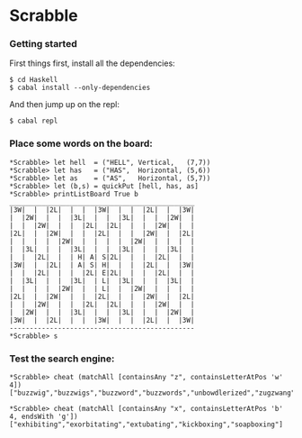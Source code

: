# Scrabble

### Getting started

First things first, install all the dependencies:

    $ cd Haskell
    $ cabal install --only-dependencies

And then jump up on the repl:

    $ cabal repl

### Place some words on the board:

    *Scrabble> let hell  = ("HELL", Vertical,   (7,7))
    *Scrabble> let has   = ("HAS",  Horizontal, (5,6))
    *Scrabble> let as    = ("AS",   Horizontal, (5,7))
    *Scrabble> let (b,s) = quickPut [hell, has, as]
    *Scrabble> printListBoard True b
    ______________________________________________
    |3W|  |  |2L|  |  |  |3W|  |  |  |2L|  |  |3W|
    |  |2W|  |  |  |3L|  |  |  |3L|  |  |  |2W|  |
    |  |  |2W|  |  |  |2L|  |2L|  |  |  |2W|  |  |
    |2L|  |  |2W|  |  |  |2L|  |  |  |2W|  |  |2L|
    |  |  |  |  |2W|  |  |  |  |  |2W|  |  |  |  |
    |  |3L|  |  |  |3L|  |  |  |3L|  |  |  |3L|  |
    |  |  |2L|  |  | H| A| S|2L|  |  |  |2L|  |  |
    |3W|  |  |2L|  | A| S| H|  |  |  |2L|  |  |3W|
    |  |  |2L|  |  |  |2L| E|2L|  |  |  |2L|  |  |
    |  |3L|  |  |  |3L|  | L|  |3L|  |  |  |3L|  |
    |  |  |  |  |2W|  |  | L|  |  |2W|  |  |  |  |
    |2L|  |  |2W|  |  |  |2L|  |  |  |2W|  |  |2L|
    |  |  |2W|  |  |  |2L|  |2L|  |  |  |2W|  |  |
    |  |2W|  |  |  |3L|  |  |  |3L|  |  |  |2W|  |
    |3W|  |  |2L|  |  |  |3W|  |  |  |2L|  |  |3W|
    ----------------------------------------------
    *Scrabble> s

### Test the search engine:

    *Scrabble> cheat (matchAll [containsAny "z", containsLetterAtPos 'w' 4])
    ["buzzwig","buzzwigs","buzzword","buzzwords","unbowdlerized","zugzwang","zugzwanged","zugzwanging","zugzwangs"]

    *Scrabble> cheat (matchAll [containsAny "x", containsLetterAtPos 'b' 4, endsWith 'g'])
    ["exhibiting","exorbitating","extubating","kickboxing","soapboxing"]
